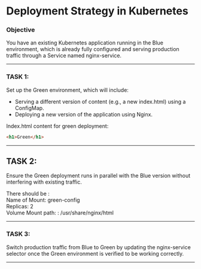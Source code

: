 # Deployment Strategy in Kubernetes

### Objective

You have an existing Kubernetes application running in the Blue environment, which is already fully configured and serving production traffic through a Service named nginx-service.

---

### TASK 1: 
Set up the Green environment, which will include:

- Serving a different version of content (e.g., a new index.html) using a ConfigMap.
- Deploying a new version of the application using Nginx.

Index.html content for green deployment: 
```html
<h1>Green</h1>
```

---

## TASK 2: 
Ensure the Green deployment runs in parallel with the Blue version without interfering with existing traffic.

There should be :
<br>Name of Mount: green-config
<br>Replicas: 2
<br>Volume Mount path: : /usr/share/nginx/html

---

### TASK 3: 
Switch production traffic from Blue to Green by updating the nginx-service selector once the Green environment is verified to be working correctly.

---
